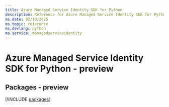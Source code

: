 ```yaml
---
title: Azure Managed Service Identity SDK for Python
description: Reference for Azure Managed Service Identity SDK for Python
ms.date: 02/10/2025
ms.topic: reference
ms.devlang: python
ms.service: managedserviceidentity
---
```

# Azure Managed Service Identity SDK for Python - preview
## Packages - preview
[!INCLUDE [packages](managed-service-identity-index.md)]
